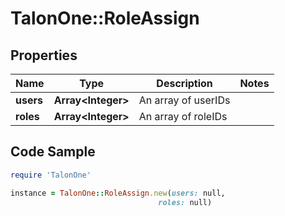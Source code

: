 # TalonOne::RoleAssign

## Properties

Name | Type | Description | Notes
------------ | ------------- | ------------- | -------------
**users** | **Array&lt;Integer&gt;** | An array of userIDs | 
**roles** | **Array&lt;Integer&gt;** | An array of roleIDs | 

## Code Sample

```ruby
require 'TalonOne'

instance = TalonOne::RoleAssign.new(users: null,
                                 roles: null)
```


